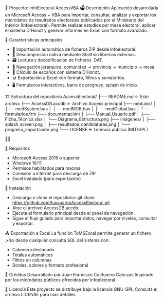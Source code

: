 📘 Proyecto: InfoElectoral AccessVBA
🗳️ Descripción
Aplicación desarrollada en Microsoft Access + VBA para importar, consultar, analizar y exportar los microdatos de resultados electorales publicados por el Ministerio del Interior (Infoelectoral). Permite realizar estudios por mesa electoral, aplicar el sistema D’Hondt y generar informes en Excel con formato avanzado.

🚀 Características principales
- 🔽 Importación automática de ficheros ZIP desde Infoelectoral.
- 📂 Descompresión nativa mediante Shell sin librerías externas.
- 🗃️ Lectura y decodificación de ficheros .DAT.
- 🧭 Navegación jerárquica: comunidad → provincia → municipio → mesa.
- 🧮 Cálculo de escaños con sistema D’Hondt.
- 📊 Exportación a Excel con formato, filtros y sumatorios.
- 🖥️ Formularios interactivos, barra de progreso, splash de inicio.

🏗️ Estructura del repositorio
AccessElectoral/
├── README.md                        ← Este archivo
├── AccessDB.accdb                   ← Archivo Access principal
├── módulos/
│   ├── modSystem.bas
│   ├── modMDB.bas
│   ├── modGlobal.bas
│   └── formularios.frm
├── documentación/
│   ├── Manual_Usuario.pdf
│   ├── Ficha_Técnica.xlsx
│   └── Diagrama_Estructura.png
├── imágenes/
│   ├── splash_screen.png
│   ├── resultados_candidaturas.png
│   └── progreso_importación.png
└── LICENSE                          ← Licencia pública (MIT/GPL)



🔧 Requisitos
- Microsoft Access 2016 o superior
- Windows 10/11
- Permisos habilitados para macros
- Conexión a internet para descarga de ZIP
- Excel instalado (para exportación)

📂 Instalación
- Descarga o clona el repositorio:
git clone https://github.com/tuusuario/AccessElectoral.git
- Abre el archivo AccessDB.accdb.
- Ejecuta el formulario principal desde el panel de navegación.
- Sigue el flujo guiado para importar datos, navegar por niveles, consultar y exportar.

📤 Exportación a Excel
La función ToMSExcel permite generar un fichero .xlsx desde cualquier consulta SQL del sistema con:
- Cabecera destacada
- Totales automáticos
- Filtros en columnas
- Bordes, colores y formato profesional

📘 Créditos
Desarrollado por Juan Francisco Cucharero Cabezas
Inspirado por los microdatos públicos ofrecidos por Infoelectoral

📄 Licencia
Este proyecto se distribuye bajo la licencia GNU-GPL
Consulta el archivo LICENSE para más detalles.
